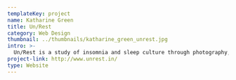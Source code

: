 ```yaml
---
templateKey: project
name: Katharine Green
title: U n / R e s t 
category: Web Design
thumbnail: ../thumbnails/katharine_green_unrest.jpg
intro: >-
   U n / R e s t   i s   a   s t u d y   o f   i n s o m n i a   a n d   s l e e p   c u l t u r e   t h r o u g h   p h o t o g r a p h y ,   t e x t   a n d   v i d e o   a n i m a t i o n   w i t h   v i s u a l s   t h a t   r e f l e c t   f e e l i n g s   o f   u n r e s t ,   e x h a u s t i o n   a n d   f r u s t r a t i o n   t h a t   c o m e s   w i t h   i n s o m n i a . 
project-link: http://www.unrest.in/
type: Website
---
```

